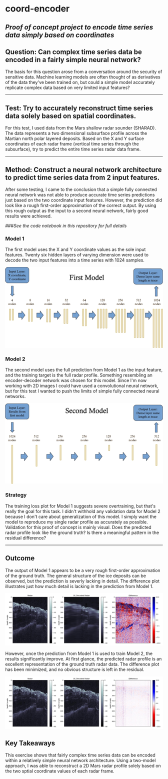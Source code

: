 # coord-encoder
_Proof of concept project to encode time series data simply based on coordinates_
---
## Question: Can complex time series data be encoded in a fairly simple neural network?
The basis for this question arose from a conversation around the security of sensitive data. Machine learning models are often thought of as derivatives of the data they've been trained on, but could a simple model accurately replicate complex data based on very limited input features?

---

## Test: Try to accurately reconstruct time series data solely based on spatial coordinates.
For this test, I used data from the Mars shallow radar sounder (SHARAD). The data represents a two dimensional subsurface profile across the Martian north polar layered deposits. Based on the X and Y surface coordinates of each radar frame (vertical time series through the subsurface), try to predict the entire time series radar data frame.

---

## Method: Construct a neural network architecture to predict time series data from 2 input features.
After some testing, I came to the conclusion that a simple fully connected neural network was not able to produce accurate time series predictions just based on the two coordinate input features. However, the prediction did look like a rough first-order approximation of the correct output. By using this rough output as the input to a second neural network, fairly good results were achieved.

###_See the code notebook in this repository for full details_

### Model 1
The first model uses the X and Y coordinate values as the sole input features. Twenty six hidden layers of varying dimension were used to decode the two input features into a time series with 1024 samples. 

![Model 1 Schematic](/images/model1_schematic.jpg)

### Model 2
The second model uses the full prediction from Model 1 as the input feature, and the training target is the full radar profile. Something resembling an encoder-decoder network was chosen for this model. Since I'm now working with 2D images I could have used a convolutional neural network, but for this test I wanted to push the limits of simple fully connected neural networks.

![Model 2 Schematic](/images/model2_schematic.jpg)

### Strategy
The training loss plot for Model 1 suggests severe overtraining, but that's really the goal for this task. I didn't withhold any validation data for Model 2 because I don't care about generalization of this model. I simply want the model to reproduce my single radar profile as accurately as possible. Validation for this proof of concept is mainly visual. Does the predicted radar profile look like the ground truth? Is there a meaningful pattern in the residual difference?

---

## Outcome
The output of Model 1 appears to be a very rough first-order approximation of the ground truth. The general structure of the ice deposits can be observed, but the prediction is severly lacking in detail. The difference plot illustrates just how much detail is lacking in the prediction from Model 1.

![Model 1 Prediction](/images/model1_prediction.jpg)

However, once the prediction from Model 1 is used to train Model 2, the results significantly improve. At first glance, the predicted radar profile is an excellent representation of the ground truth radar data. The difference plot has been minimized, and no obvious structure is left in the residual.

![Model 2 Prediction](/images/model2_prediction.jpg)

## Key Takeaways
This exercise shows that fairly complex time series data can be encoded within a relatively simple neural network architecture. Using a two-model approach, I was able to reconstruct a 2D Mars radar profile solely based on the two sptial coordinate values of each radar frame.

